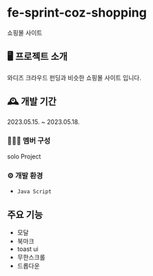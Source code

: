 # fe-sprint-coz-shopping
쇼핑몰 사이트

## 🖥️ 프로젝트 소개
와디즈 크라우드 펀딩과 비슷한 쇼핑몰 사이트 입니다.

## 🕰️ 개발 기간
2023.05.15. ~ 2023.05.18.

### 👩🏻‍💻 멤버 구성
solo Project

### ⚙️ 개발 환경
-  `Java Script`


## 주요 기능
- 모달
- 북마크
- toast ui
- 무한스크롤
- 드롭다운
